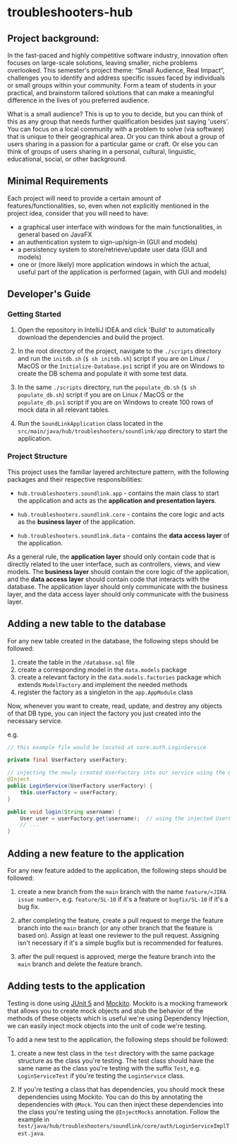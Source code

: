 # troubleshooters-hub

## Project background:

In the fast-paced and highly competitive software industry, innovation often focuses on large-scale solutions, leaving smaller, niche problems overlooked. This semester's project theme: “Small Audience, Real Impact”, challenges you to identify and address specific issues faced by individuals or small groups within your community. Form a team of students in your practical, and brainstorm tailored solutions that can make a meaningful difference in the lives of you preferred audience.

What is a small audience? This is up to you to decide, but you can think of this as any group that needs further qualification besides just saying 'users'. You can focus on a local community with a problem to solve (via software) that is unique to their geographical area. Or you can think about a group of users sharing in a passion for a particular game or craft. Or else you can think of groups of users sharing in a personal, cultural, linguistic, educational, social, or other background. 

## Minimal Requirements

Each project will need to provide a certain amount of features/functionalities, so, even when not explicitly mentioned in the project idea, consider that you will need to have:

- a graphical user interface with windows for the main functionalities, in general based on JavaFX
- an authentication system to sign-up/sign-in (GUI and models)
- a persistency system to store/retrieve/update user data (GUI and models)
- one or (more likely) more application windows in which the actual, useful part of the application is performed (again, with GUI and models)

## Developer's Guide

### Getting Started

1. Open the repository in IntelliJ IDEA and click 'Build' to automatically download the dependencies and build the project.

2. In the root directory of the project, navigate to the `./scripts` directory and run the `initdb.sh` (`$ sh initdb.sh`) script if you are on Linux / MacOS or the `Initialize-Database.ps1` script if you are on Windows to create the DB schema and populate it with some test data.
 
3. In the same `./scripts` directory, run the `populate_db.sh` (`$ sh populate_db.sh`) script if you are on Linux / MacOS or the `populate_db.ps1` script if you are on Windows to create 100 rows of mock data in all relevant tables.

4. Run the `SoundLinkApplication` class located in the `src/main/java/hub/troubleshooters/soundlink/app` directory to start the application.

### Project Structure

This project uses the familiar layered architecture pattern, with the following packages and their respective responsibilities:

- `hub.troubleshooters.soundlink.app` - contains the main class to start the application and acts as the **application and presentation layers**.

- `hub.troubleshooters.soundlink.core` - contains the core logic and acts as the **business layer** of the application.

- `hub.troubleshooters.soundlink.data` - contains the **data access layer** of the application.

As a general rule, the **application layer** should only contain code that is directly related to the user interface, such as controllers, views, and view models. The **business layer** should contain the core logic of the application, and the **data access layer** should contain code that interacts with the database. The application layer should only communicate with the business layer, and the data access layer should only communicate with the business layer.

## Adding a new table to the database

For any new table created in the database, the following steps should be followed:

1. create the table in the `/database.sql` file
2. create a corresponding model in the `data.models` package
3. create a relevant factory in the `data.models.factories` package which extends `ModelFactory` and implement the needed methods
4. register the factory as a singleton in the `app.AppModule` class

Now, whenever you want to create, read, update, and destroy any objects of that DB type, you can inject the factory you just created into the necessary service.

e.g.

```java
// this example file would be located at core.auth.LoginService

private final UserFactory userFactory;

// injecting the newly created UserFactory into our service using the @Inject decorator
@Inject
public LoginService(UserFactory userFactory) {
    this.userFactory = userFactory;
}

public void login(String username) {
    User user = userFactory.get(username);  // using the injected UserFactory to call the DB to get the user.
    // ...
}
```

## Adding a new feature to the application

For any new feature added to the application, the following steps should be followed:

1. create a new branch from the `main` branch with the name `feature/<JIRA issue number>`, e.g. `feature/SL-10` if it's a feature or `bugfix/SL-10` if it's a bug fix.

2. after completing the feature, create a pull request to merge the feature branch into the `main` branch (or any other branch that the feature is based on). Assign at least one reviewer to the pull request. Assigning isn't necessary if it's a simple bugfix but is recommended for features.

3. after the pull request is approved, merge the feature branch into the `main` branch and delete the feature branch.


## Adding tests to the application

Testing is done using [JUnit 5](https://junit.org/junit5/) and [Mockito](https://site.mockito.org/). Mockito is a mocking framework that allows you to create mock objects and stub the behavior of the methods of these objects which is useful we're using Dependency Injection, we can easily inject mock objects into the unit of code we're testing.

To add a new test to the application, the following steps should be followed:

1. create a new test class in the `test` directory with the same package structure as the class you're testing. The test class should have the same name as the class you're testing with the suffix `Test`, e.g. `LoginServiceTest` if you're testing the `LoginService` class.

2. If you're testing a class that has dependencies, you should mock these dependencies using Mockito. You can do this by annotating the dependencies with `@Mock`. You can then inject these dependencies into the class you're testing using the `@InjectMocks` annotation. Follow the example in `test/java/hub/troubleshooters/soundlink/core/auth/LoginServiceImplTest.java`.